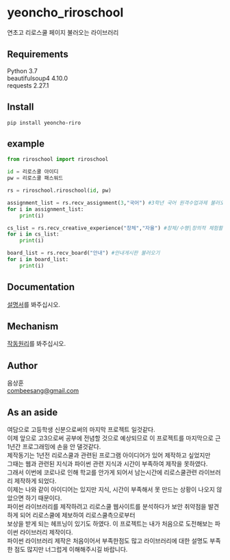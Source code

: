 # yeoncho_riroschool
연초고 리로스쿨 페이지 불러오는 라이브러리 

## Requirements
Python 3.7  
beautifulsoup4 4.10.0  
requests 2.27.1

## Install
```
pip install yeoncho-riro
```
## example
```python
from riroschool import riroschool

id = 리로스쿨 아이디
pw = 리로스쿨 패스워드

rs = riroschool.riroschool(id, pw)

assignment_list = rs.recv_assignment(3,"국어") #3학년 국어 원격수업과제 불러오기
for i in assignment_list:
    print(i)

cs_list = rs.recv_creative_experience("창체","자율") #창체/수행|창의적 체험활동|자율활동 불러오기
for i in cs_list:
    print(i)

board_list = rs.recv_board("안내") #안내게시판 불러오기
for i in board_list:
    print(i)
```
## Documentation
[설명서](https://github.com/bamcasa/yeoncho_riroschool/blob/main/Document.md)를 봐주십시오.

## Mechanism
[작동원리](https://github.com/bamcasa/yeoncho_riroschool/blob/main/Document.md)를 봐주십시오.

## Author
음상훈  
combeesang@gmail.com

## As an aside
여담으로 고등학생 신분으로써의 마지막 프로젝트 일것같다.   
이제 앞으로 고3으로써 공부에 전념할 것으로 예상되므로 이 프로젝트를 마지막으로 근 1년간 프로그래밍에 손을 안 댈것같다.  
제작동기는 1년전 리로스쿨과 관련된 프로그램 아이디어가 있어 제작하고 싶었지만  
그때는 웹과 관련된 지식과 파이썬 관련 지식과 시간이 부족하여 제작을 못하였다.  
그래서 이번에 코로나로 인해 학교를 안가게 되어서 남는시간에 리로스쿨관련 라이브러리 제작하게 되었다.  
이제는 나와 같이 아이디어는 있지만 지식, 시간이 부족해서 못 만드는 상황이 나오지 않았으면 하기 때문이다.  
파이썬 라이브러리를 제작하려고 리로스쿨 웹사이트를 분석하다가 보안 취약점을 발견하게 되어 리로스쿨에 제보하여 리로스쿨측으로부터  
보상을 받게 되는 헤프닝이 있기도 하였다.
이 프로젝트는 내가 처음으로 도전해보는 파이썬 라이브러리 제작이다.  
파이썬 라이브러리 제작은 처음이어서 부족한점도 많고 라이브러리에 대한 설명도 부족한 점도 많지만 너그럽게 이해해주시길 바랍니다.
